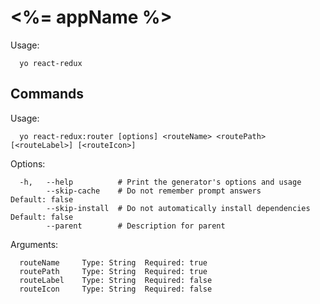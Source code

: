 # <%= appName %>

Usage:

```
  yo react-redux
```
  
## Commands
  
Usage:

```
  yo react-redux:router [options] <routeName> <routePath> [<routeLabel>] [<routeIcon>]
```

Options:

```
  -h,   --help          # Print the generator's options and usage
        --skip-cache    # Do not remember prompt answers             Default: false
        --skip-install  # Do not automatically install dependencies  Default: false
        --parent        # Description for parent
```

Arguments:


```
  routeName     Type: String  Required: true
  routePath     Type: String  Required: true
  routeLabel    Type: String  Required: false
  routeIcon     Type: String  Required: false
```